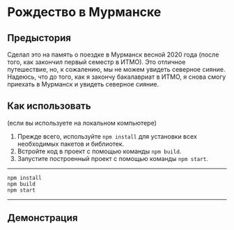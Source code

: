 # Рождество в Мурманске

## Предыстория

Сделал это на память о поездке в Мурманск весной 2020 года (после того, как закончил первый семестр в ИТМО). Это отличное путешествие, но, к сожалению, мы не можем увидеть северное сияние. Надеюсь, что до того, как я закончу бакалавриат в ИТМО, я снова смогу приехать в Мурманск и увидеть северное сияние.

## Как использовать 

(если вы используете на локальном компьютере)

1. Прежде всего, используйте `npm install` для установки всех необходимых пакетов и библиотек. 
2. Встройте код в проект с помощью команды `npm build`. 
3. Запустите построенный проект с помощью команды `npm start`. 
--------------------
    npm install
    npm build
    npm start            
--------------------

## Демонстрация

